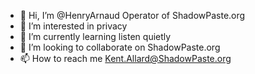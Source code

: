 - 👋 Hi, I’m @HenryArnaud Operator of ShadowPaste.org
- 👀 I’m interested in privacy
- 🌱 I’m currently learning listen quietly
- 💞️ I’m looking to collaborate on ShadowPaste.org
- 📫 How to reach me Kent.Allard@ShadowPaste.org
